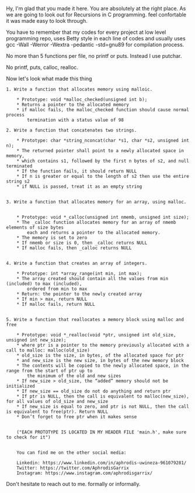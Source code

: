 Hy, I'm glad that you made it here. You are absolutely at the right place. As we are going to look out for Recursions in C programming. feel confortable it was made easy to look through.

You have to remember that my codes for every project at low level programming repo, uses Betty style in each line of codes and usually uses
gcc -Wall -Werror -Wextra -pedantic -std=gnu89 for compilation process.

No more than 5 functions per file, no printf or puts. Instead I use putchar.

No printf, puts, calloc, realloc.

Now let's look what made this thing

	1. Write a function that allocates memory using malloic. 

		* Prototype: void *malloc_checked(unsigned int b);
		* Returns a pointer to the allocated memory
		* if malloc fails, the malloc_checked function should cause normal process 
			termination with a status value of 98 

	2. Write a function that concatenates two strings.

		* Prototype: char *string_nconcat(char *s1, char *s2, unsigned int n);
		* The returned pointer shall point to a newly allocated space in memory, 
		* which contains s1, followed by the first n bytes of s2, and null terminated
		* If the function fails, it should return NULL
		* If n is greater or equal to the length of s2 then use the entire string s2
		* if NULL is passed, treat it as an empty string


	3. Write a function that allocates memory for an array, using malloc.


		* Prototype: void *_calloc(unsigned int nmemb, unsigned int size);
		* The _calloc function allocates memory for an array of nmemb elements of size bytes 
			each and returns a pointer to the allocated memory.
		* The memory is set to zero
		* If nmemb or size is 0, then _calloc returns NULL
		* If malloc fails, then _calloc returns NULL


	4. Write a function that creates an array of integers.

		* Prototype: int *array_range(int min, int max);
		* The array created should contain all the values from min (included) to max (included), 
			ordered from min to max
		* Return: the pointer to the newly created array
		* If min > max, return NULL
		* If malloc fails, return NULL


	5. Write a function that reallocates a memory block using malloc and free

		* Prototype: void *_realloc(void *ptr, unsigned int old_size, unsigned int new_size);
		* where ptr is a pointer to the memory previously allocated with a call to malloc: malloc(old_size)
		* old_size is the size, in bytes, of the allocated space for ptr
		* and new_size is the new size, in bytes of the new memory block
		* The contents will be copied to the newly allocated space, in the range from the start of ptr up to 
			the minimum of the old and new sizes
		* If new_size > old_size, the “added” memory should not be initialized
		* If new_size == old_size do not do anything and return ptr
		* If ptr is NULL, then the call is equivalent to malloc(new_size), for all values of old_size and new_size
		* If new_size is equal to zero, and ptr is not NULL, then the call is equivalent to free(ptr). Return NULL
		* Don’t forget to free ptr when it makes sense


		("EACH PROTOTYPE IS LOCATED IN MY HEADER FILE 'main.h', make sure to check for it")


		You can find me on the other social media:

		Linkedin: https://www.linkedin.com/in/aphrodis-uwineza-961079281/
		Twitter: https://twitter.com/AphrodisGarrix
		Instagram: https://www.instagram.com/aphrodisgarrix/


Don't hesitate to reach out to me. formally or informally.
